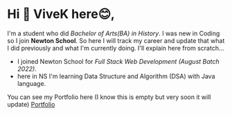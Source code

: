 # Hi 👋 ViveK here😊,

I'm a student who did *Bachelor of Arts(BA) in History*. I was new in Coding so I join **Newton School**. So here I will track my career and update that what I did previously and what I'm currently doing.
I'll explain here from scratch...
  - I joined Newton School for *Full Stack Web Development (August Batch 2022)*.
  - here in NS I'm learning Data Structure and Algorithm (DSA) with Java language.

You can see my Portfolio here (I know this is empty but very soon it will update) [Portfolio](https://www.github.com/GitsOfVivek/MyPortfolio)
